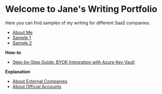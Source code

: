 
# Welcome to Jane's Writing Portfolio

Here you can find samples of my writing for different SaaS companies.

- [About Me](about.md)
- [Sample 1](doc1.md)
- [Sample 2](doc2.md)
  
**How-to**
- [Step-by-Step Guide: BYOK Integration with Azure Key Vault](samples/byok-integration-with-azure-key-vault.md)
  
**Explanation** 
- [About External Companies](samples/about-external-companies.md)
- [About Official Accounts](samples/about-official-accounts.md)

